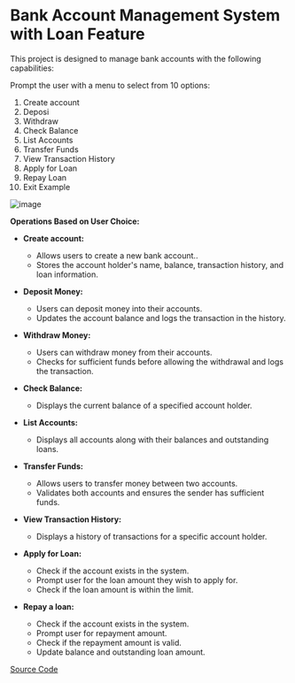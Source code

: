 # Bank Account Management System with Loan Feature
This project is designed to manage bank accounts with the following capabilities:

Prompt the user with a menu to select from 10 options:

1. Create account
2. Deposi
3. Withdraw
4. Check Balance
5. List Accounts
6. Transfer Funds
7. View Transaction History
8. Apply for Loan
9. Repay Loan
10. Exit
Example


![image](https://github.com/user-attachments/assets/1e08c2fa-cb7a-4c01-8673-40c1805a5082)


**Operations Based on User Choice:**

- **Create account:**

   - Allows users to create a new bank account..
   - Stores the account holder's name, balance, transaction history, and loan information.

- **Deposit Money:**

   - Users can deposit money into their accounts.
   - Updates the account balance and logs the transaction in the history.

- **Withdraw Money:**

   - Users can withdraw money from their accounts.
   - Checks for sufficient funds before allowing the withdrawal and logs the transaction.
 
- **Check Balance:**

   - Displays the current balance of a specified account holder.

- **List Accounts:**

   - Displays all accounts along with their balances and outstanding loans.
 
- **Transfer Funds:**

   - Allows users to transfer money between two accounts.
   - Validates both accounts and ensures the sender has sufficient funds.
 
- **View Transaction History:**

   - Displays a history of transactions for a specific account holder.

- **Apply for Loan:**

   - Check if the account exists in the system.
   - Prompt user for the loan amount they wish to apply for.
   - Check if the loan amount is within the limit.

- **Repay a loan:**

   - Check if the account exists in the system.
   - Prompt user for repayment amount.
   - Check if the repayment amount is valid.
   - Update balance and outstanding loan amount.


[Source Code](https://github.com/nikola-chilingirov/bank_account_managment_sys/blob/main/bank_account_managment_sys.py)
